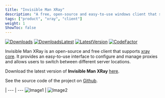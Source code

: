 ```yaml
---
title: "Invisible Man XRay"
description: "A free, open-source and easy-to-use windows client that supports xray core"
tags: ["product", "xray", "client"]
weight: 1
ShowToc: false
---
```


[![Downloads](https://img.shields.io/github/downloads/invisiblemanvpn/InvisibleMan-XRayClient/total.svg?label=downloads%20%28total%29)](https://github.com/InvisibleManVPN/InvisibleMan-XRayClient/releases)
[![DownloadsLatest](https://img.shields.io/github/downloads/InvisibleManVPN/InvisibleMan-XRayClient/latest/total?label=downloads%20%28latest%29)](https://github.com/InvisibleManVPN/InvisibleMan-XRayClient/releases/latest)
[![LatestVersion](https://img.shields.io/github/v/release/invisiblemanvpn/InvisibleMan-XRayClient?label=latest%20version)](https://github.com/InvisibleManVPN/InvisibleMan-XRayClient/releases/latest)
[![CodeFactor](https://www.codefactor.io/repository/github/invisiblemanvpn/InvisibleMan-XRayClient/badge)](https://www.codefactor.io/repository/github/invisiblemanvpn/InvisibleMan-XRayClient)

Invisible Man XRay is an open-source and free client that supports [xray core](https://github.com/XTLS/Xray-core). It provides an easy-to-use interface to configure and manage proxies and allows users to switch between different server locations.

Download the latest version of **Invisible Man XRay** [here](https://github.com/InvisibleManVPN/InvisibleMan-XrayClient/releases/latest).

See the source code of the project on [Github](https://github.com/InvisibleManVPN/InvisibleMan-XRayClient).

 | 
--- | ---
![Image1](https://github.com/InvisibleManVPN/InvisibleMan-XRayClient/blob/master/Images/image-1.png?raw=true) | ![Image2](https://github.com/InvisibleManVPN/InvisibleMan-XRayClient/blob/master/Images/image-2.png?raw=true)